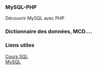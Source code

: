 ### MySQL-PHP
Découvrir MySQL avec PHP  
### Dictionnaire des données, MCD....  
### Liens utiles  
[Cours SQL](http://sql.sh/)  
[MySQL](http://dev.mysql.com/doc/)  

